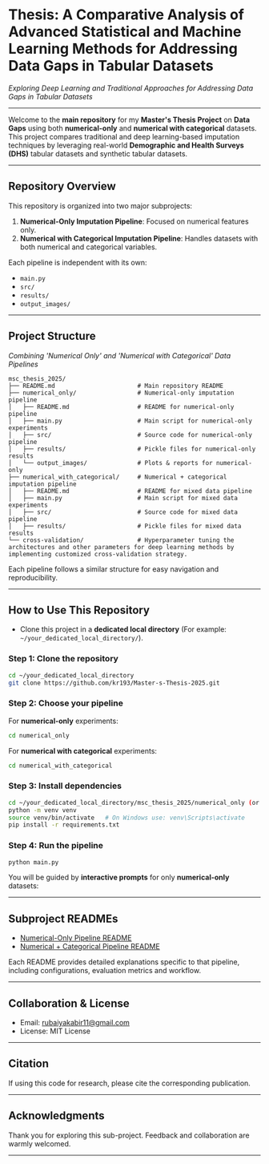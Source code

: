 
# **Thesis: A Comparative Analysis of Advanced Statistical and Machine Learning Methods for Addressing Data Gaps in Tabular Datasets**
_Exploring Deep Learning and Traditional Approaches for Addressing Data Gaps in Tabular Datasets_

---

Welcome to the **main repository** for my **Master's Thesis Project** on **Data Gaps** using both **numerical-only** and **numerical with categorical** datasets. This project compares traditional and deep learning-based imputation techniques by leveraging real-world **Demographic and Health Surveys (DHS)** tabular datasets and synthetic tabular datasets.

---

## **Repository Overview**

This repository is organized into two major subprojects:

1. **Numerical-Only Imputation Pipeline**: Focused on numerical features only.
2. **Numerical with Categorical Imputation Pipeline**: Handles datasets with both numerical and categorical variables.

Each pipeline is independent with its own:
- `main.py`
- `src/`
- `results/`
- `output_images/`

---

## **Project Structure**
_Combining 'Numerical Only' and 'Numerical with Categorical' Data Pipelines_

```text
msc_thesis_2025/
├── README.md                       # Main repository README
├── numerical_only/                 # Numerical-only imputation pipeline
│   ├── README.md                   # README for numerical-only pipeline
│   ├── main.py                     # Main script for numerical-only experiments
│   ├── src/                        # Source code for numerical-only pipeline
│   ├── results/                    # Pickle files for numerical-only results
│   └── output_images/              # Plots & reports for numerical-only
├── numerical_with_categorical/     # Numerical + categorical imputation pipeline
│   ├── README.md                   # README for mixed data pipeline
│   ├── main.py                     # Main script for mixed data experiments
│   ├── src/                        # Source code for mixed data pipeline
│   ├── results/                    # Pickle files for mixed data results
└── cross-validation/               # Hyperparameter tuning the architectures and other parameters for deep learning methods by implementing customized cross-validation strategy.
```

Each pipeline follows a similar structure for easy navigation and reproducibility.

---

## **How to Use This Repository**
- Clone this project in a **dedicated local directory** (For example: `~/your_dedicated_local_directory/`).

### Step 1: Clone the repository
```bash
cd ~/your_dedicated_local_directory
git clone https://github.com/kr193/Master-s-Thesis-2025.git
```

### Step 2: Choose your pipeline
For **numerical-only** experiments:
```bash
cd numerical_only
```
For **numerical with categorical** experiments:
```bash
cd numerical_with_categorical
```

### Step 3: Install dependencies
```bash
cd ~/your_dedicated_local_directory/msc_thesis_2025/numerical_only (or numerical_with_categorical)
python -m venv venv
source venv/bin/activate   # On Windows use: venv\Scripts\activate
pip install -r requirements.txt
```

### Step 4: Run the pipeline
```bash
python main.py
```
You will be guided by **interactive prompts** for only **numerical-only** datasets:

---

## **Subproject READMEs**
- [Numerical-Only Pipeline README](./numerical_only/README.md)
- [Numerical + Categorical Pipeline README](./numerical_with_categorical/README.md)

Each README provides detailed explanations specific to that pipeline, including configurations, evaluation metrics and workflow.

---

## **Collaboration & License**

* Email: [rubaiyakabir11@gmail.com](mailto:rubaiyakabir11@gmail.com)
* License: MIT License

---

## **Citation**

If using this code for research, please cite the corresponding publication.

---

## **Acknowledgments**

Thank you for exploring this sub-project. Feedback and collaboration are warmly welcomed.

---


